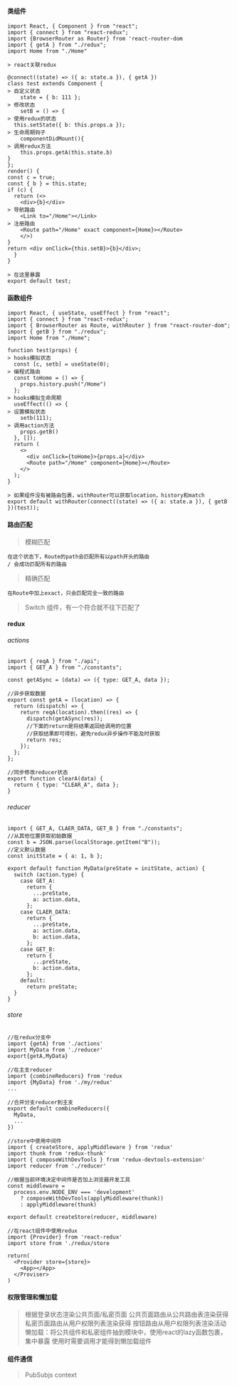 #### 类组件

    import React, { Component } from "react";
    import { connect } from "react-redux";
    import {BrowserRouter as Router} from 'react-router-dom
    import { getA } from "./redux";
    import Home from "./Home"
    
    > react关联redux
    
    @connect((state) => ({ a: state.a }), { getA })
    class test extends Component {
    > 自定义状态
    	state = { b: 111 };
    > 修改状态
    	setB = () => {
    > 使用redux的状态
      this.setState({ b: this.props.a });
    > 生命周期钩子
    	componentDidMount(){
    > 调用redux方法
      	this.props.getA(this.state.b)
    }
    };
    render() {
    const c = true;
    const { b } = this.state;
    if (c) {
      return (<>
        <div>{b}</div>
    > 导航路由
        <Link to="/Home"></Link>
    > 注册路由
        <Route path="/Home" exact component={Home}></Route>
        </>)
    }
    return <div onClick={this.setB}>{b}</div>;
      }
    }
    
    > 在这里暴露
    export default test;

#### 函数组件

    import React, { useState, useEffect } from "react";
    import { connect } from "react-redux";
    import { BrowserRouter as Route, withRouter } from "react-router-dom";
    import { getB } from "./redux";
    import Home from "./Home";
    
    function test(props) {
    > hooks模拟状态
      const [c, setb] = useState(0);
    > 编程式路由
      const toHome = () => {
        props.history.push("/Home")
      };
    > hooks模拟生命周期
      useEffect(() => {
    > 设置模拟状态
        setb(111);
    > 调用action方法
        props.getB()
      }, []);
      return (
        <>
          <div onClick={toHome}>{props.a}</div>
          <Route path="/Home" component={Home}></Route>
        </>
      );
    }
    
    > 如果组件没有被路由包裹，withRouter可以获取location，history和match
    export default withRouter(connect((state) => ({ a: state.a }), { getB })(test));

#### 路由匹配

> 模糊匹配

    在这个状态下，Route的path会匹配所有以path开头的路由
    / 会成功匹配所有的路由

> 精确匹配

    在Route中加上exact，只会匹配完全一致的路由

> Switch 组件，有一个符合就不往下匹配了

#### redux

###### actions

    import { reqA } from "./api";
    import { GET_A } from "./constants";
    
    const getASync = (data) => ({ type: GET_A, data });
    
    //异步获取数据
    export const getA = (location) => {
      return (dispatch) => {
        return reqA(location).then((res) => {
          dispatch(getASync(res));
          //下面的return是将结果返回给调用的位置
          //获取结果即可得到，避免redux异步操作不能及时获取
          return res;
        });
      };
    };
    
    //同步修改reducer状态
    export function clearA(data) {
      return { type: "CLEAR_A", data };
    }

###### reducer

    import { GET_A, CLAER_DATA, GET_B } from "./constants";
    //从其他位置获取初始数据
    const b = JSON.parse(localStorage.getItem("B"));
    //定义默认数据
    const initState = { a: 1, b };
    
    export default function MyData(preState = initState, action) {
      switch (action.type) {
        case GET_A:
          return {
            ...preState,
            a: action.data,
          };
        case CLAER_DATA:
          return {
            ...preState,
            a: action.data,
            b: action.data,
          };
        case GET_B:
          return {
            ...preState,
            b: action.data,
          };
        default:
          return preState;
      }
    }

###### store

    //在redux分支中
    import {getA} from './actions'
    import MyData from './reducer'
    export{getA,MyData}
    
    //在主支reducer
    import {combineReducers} from 'redux
    import {MyData} from './my/redux'
    ...
    
    //合并分支reducer到主支
    export default combineReducers({
      MyData,
      ...
    })
    
    //store中使用中间件
    import { createStore, applyMiddleware } from 'redux'
    import thunk from 'redux-thunk'
    import { composeWithDevTools } from 'redux-devtools-extension'
    import reducer from './reducer'
    
    //根据当前环境决定中间件是否加上浏览器开发工具
    const middleware =
      process.env.NODE_ENV === 'development'
        ? composeWithDevTools(applyMiddleware(thunk))
        : applyMiddleware(thunk)
    
    export default createStore(reducer, middleware)
    
    //在react组件中使用redux
    import {Provider} from 'react-redux'
    import store from './redux/store
    
    return(
      <Provider store={store}>
        <App></App>
      </Proviser>
    )

#### 权限管理和懒加载

> 根据登录状态渲染公共页面/私密页面
> 公共页面路由从公共路由表渲染获得
> 私密页面路由从用户权限列表渲染获得
> 按钮路由从用户权限列表渲染活动
> 懒加载：将公共组件和私密组件抽到模块中，使用react的lazy函数包裹，集中暴露
> 使用时需要调用才能得到懒加载组件

#### 组件通信

> PubSubjs
> context
> 


